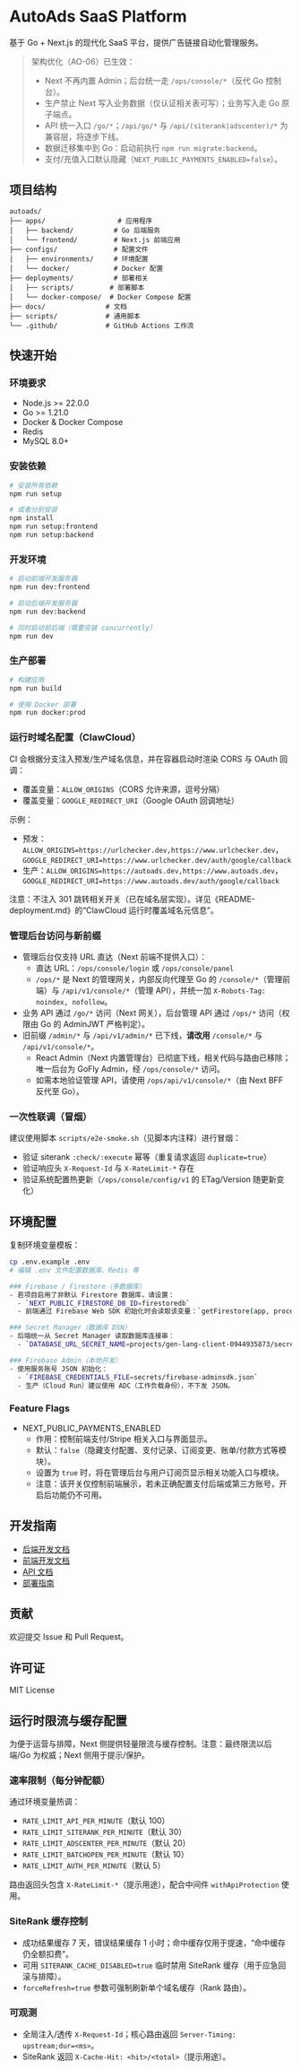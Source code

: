 # AutoAds SaaS Platform

基于 Go + Next.js 的现代化 SaaS 平台，提供广告链接自动化管理服务。

> 架构优化（AO-06）已生效：
> - Next 不再内置 Admin；后台统一走 `/ops/console/*`（反代 Go 控制台）。
> - 生产禁止 Next 写入业务数据（仅认证相关表可写）；业务写入走 Go 原子端点。
> - API 统一入口 `/go/*`；`/api/go/*` 与 `/api/(siterank|adscenter)/*` 为兼容层，将逐步下线。
> - 数据迁移集中到 Go：启动前执行 `npm run migrate:backend`。
> - 支付/充值入口默认隐藏（`NEXT_PUBLIC_PAYMENTS_ENABLED=false`）。

## 项目结构

```
autoads/
├── apps/                  # 应用程序
│   ├── backend/          # Go 后端服务
│   └── frontend/         # Next.js 前端应用
├── configs/              # 配置文件
│   ├── environments/     # 环境配置
│   └── docker/           # Docker 配置
├── deployments/          # 部署相关
│   ├── scripts/         # 部署脚本
│   └── docker-compose/  # Docker Compose 配置
├── docs/               # 文档
├── scripts/            # 通用脚本
└── .github/            # GitHub Actions 工作流
```

## 快速开始

### 环境要求

- Node.js >= 22.0.0
- Go >= 1.21.0
- Docker & Docker Compose
- Redis
- MySQL 8.0+

### 安装依赖

```bash
# 安装所有依赖
npm run setup

# 或者分别安装
npm install
npm run setup:frontend
npm run setup:backend
```

### 开发环境

```bash
# 启动前端开发服务器
npm run dev:frontend

# 启动后端开发服务器
npm run dev:backend

# 同时启动前后端（需要安装 concurrently）
npm run dev
```

### 生产部署

```bash
# 构建应用
npm run build

# 使用 Docker 部署
npm run docker:prod
```

### 运行时域名配置（ClawCloud）

CI 会根据分支注入预发/生产域名信息，并在容器启动时渲染 CORS 与 OAuth 回调：
- 覆盖变量：`ALLOW_ORIGINS`（CORS 允许来源，逗号分隔）
- 覆盖变量：`GOOGLE_REDIRECT_URI`（Google OAuth 回调地址）

示例：
- 预发：`ALLOW_ORIGINS=https://urlchecker.dev,https://www.urlchecker.dev`，`GOOGLE_REDIRECT_URI=https://www.urlchecker.dev/auth/google/callback`
- 生产：`ALLOW_ORIGINS=https://autoads.dev,https://www.autoads.dev`，`GOOGLE_REDIRECT_URI=https://www.autoads.dev/auth/google/callback`

注意：不注入 301 跳转相关开关（已在域名层实现）。详见《README-deployment.md》的“ClawCloud 运行时覆盖域名元信息”。

### 管理后台访问与新前缀

- 管理后台仅支持 URL 直达（Next 前端不提供入口）：
  - 直达 URL：`/ops/console/login` 或 `/ops/console/panel`
  - `/ops/*` 是 Next 的管理网关，内部反向代理至 Go 的 `/console/*`（管理前端）与 `/api/v1/console/*`（管理 API），并统一加 `X-Robots-Tag: noindex, nofollow`。
- 业务 API 通过 `/go/*` 访问（Next 网关），后台管理 API 通过 `/ops/*` 访问（权限由 Go 的 AdminJWT 严格判定）。
- 旧前缀 `/admin/*` 与 `/api/v1/admin/*` 已下线，**请改用** `/console/*` 与 `/api/v1/console/*`。
  - React Admin（Next 内置管理台）已彻底下线，相关代码与路由已移除；唯一后台为 GoFly Admin，经 `/ops/console/*` 访问。
  - 如需本地验证管理 API，请使用 `/ops/api/v1/console/*`（由 Next BFF 反代至 Go）。

### 一次性联调（冒烟）

建议使用脚本 `scripts/e2e-smoke.sh`（见脚本内注释）进行冒烟：
- 验证 siterank `:check/:execute` 幂等（重复请求返回 `duplicate=true`）
- 验证响应头 `X-Request-Id` 与 `X-RateLimit-*` 存在
- 验证系统配置热更新（`/ops/console/config/v1` 的 ETag/Version 随更新变化）

## 环境配置

复制环境变量模板：

```bash
cp .env.example .env
# 编辑 .env 文件配置数据库、Redis 等

### Firebase / Firestore（多数据库）
- 若项目启用了非默认 Firestore 数据库，请设置：
  - `NEXT_PUBLIC_FIRESTORE_DB_ID=firestoredb`
  - 前端通过 Firebase Web SDK 初始化时会读取该变量：`getFirestore(app, process.env.NEXT_PUBLIC_FIRESTORE_DB_ID)`。

### Secret Manager（数据库 DSN）
- 后端统一从 Secret Manager 读取数据库连接串：
  - `DATABASE_URL_SECRET_NAME=projects/gen-lang-client-0944935873/secrets/DATABASE_URL/versions/latest`

### Firebase Admin（本地开发）
- 使用服务账号 JSON 初始化：
  - `FIREBASE_CREDENTIALS_FILE=secrets/firebase-adminsdk.json`
  - 生产（Cloud Run）建议使用 ADC（工作负载身份），不下发 JSON。
```

### Feature Flags

- NEXT_PUBLIC_PAYMENTS_ENABLED
  - 作用：控制前端支付/Stripe 相关入口与界面显示。
  - 默认：`false`（隐藏支付配置、支付记录、订阅变更、账单/付款方式等模块）。
  - 设置为 `true` 时，将在管理后台与用户订阅页显示相关功能入口与模块。
  - 注意：该开关仅控制前端展示，若未正确配置支付后端或第三方账号，开启后功能仍不可用。

## 开发指南

- [后端开发文档](docs/development/backend.md)
- [前端开发文档](docs/development/frontend.md)
- [API 文档](docs/api/README.md)
- [部署指南](docs/deployment/README.md)

## 贡献

欢迎提交 Issue 和 Pull Request。

## 许可证

MIT License
## 运行时限流与缓存配置

为便于运营与排障，Next 侧提供轻量限流与缓存控制。注意：最终限流以后端/Go 为权威；Next 侧用于提示/保护。

### 速率限制（每分钟配额）

通过环境变量热调：

- `RATE_LIMIT_API_PER_MINUTE`（默认 100）
- `RATE_LIMIT_SITERANK_PER_MINUTE`（默认 30）
- `RATE_LIMIT_ADSCENTER_PER_MINUTE`（默认 20）
- `RATE_LIMIT_BATCHOPEN_PER_MINUTE`（默认 10）
- `RATE_LIMIT_AUTH_PER_MINUTE`（默认 5）

路由返回头包含 `X-RateLimit-*`（提示用途），配合中间件 `withApiProtection` 使用。

### SiteRank 缓存控制

- 成功结果缓存 7 天，错误结果缓存 1 小时；命中缓存仅用于提速，“命中缓存仍全额扣费”。
- 可用 `SITERANK_CACHE_DISABLED=true` 临时禁用 SiteRank 缓存（用于应急回滚与排障）。
- `forceRefresh=true` 参数可强制刷新单个域名缓存（Rank 路由）。

### 可观测

- 全局注入/透传 `X-Request-Id`；核心路由返回 `Server-Timing: upstream;dur=<ms>`。
- SiteRank 返回 `X-Cache-Hit: <hit>/<total>`（提示用途）。
